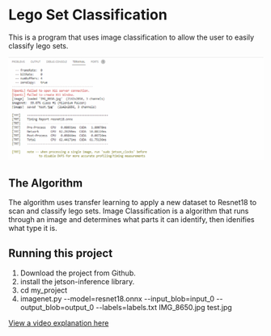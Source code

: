 # Lego Set Classification

This is a program that uses image classification to allow the user to easily classify lego sets.

![](sample_output.png)

## The Algorithm

The algorithm uses transfer learning to apply a new dataset to Resnet18 to scan and classify lego sets. Image Classification is a algorithm that runs through an image and determines what parts it can identify, then idenifies what type it is. 
## Running this project

1. Download the project from Github.
2. install the jetson-inference library.
3. cd my_project
4. imagenet.py --model=resnet18.onnx --input_blob=input_0 --output_blob=output_0 --labels=labels.txt IMG_8650.jpg test.jpg

[View a video explanation here](https://drive.google.com/file/d/1vR59EQPpnJcnei-k9nCD1F22tS7speCc/view?usp=sharing)